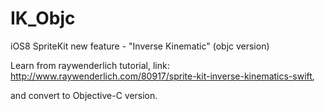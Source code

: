 IK_Objc
=======

iOS8 SpriteKit new feature - "Inverse Kinematic" (objc version)

Learn from raywenderlich tutorial, link: http://www.raywenderlich.com/80917/sprite-kit-inverse-kinematics-swift,

and convert to Objective-C version.
